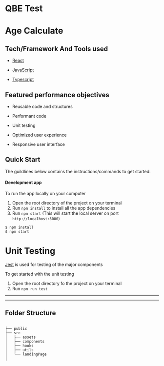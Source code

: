 # QBE Test

# Age Calculate

## Tech/Framework And Tools used

- [React](https://reactjs.org/)

- [JavaScript](https://www.javascript.com/)

- [Typescript](https://www.typescriptlang.org/)

## Featured performance objectives

- Reusable code and structures

- Performant code

- Unit testing

- Optimized user experience

- Responsive user interface

## Quick Start

The guildlines below contains the instructions/commands to get started.

#### Development app

To run the app locally on your computer

1. Open the root directory of the project on your terminal
2. Run `npm install` to install all the app dependencies
3. Run `npm start` (This will start the local server on port `http://localhost:3000`)

```
$ npm install
$ npm start
```

# Unit Testing

[Jest](https://jestjs.io/) is used for testing of the major components

To get started with the unit testing

1. Open the root directory fo the project on your terminal
2. Run `npm run test`

---

---

## Folder Structure

```

├── public
├── src
│   ├── assets
│   ├── components
│   ├── hooks
│   ├── utils
│   └── landingPage
│

```
